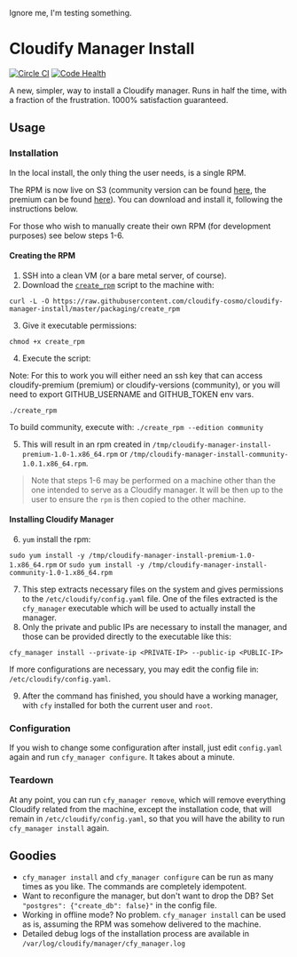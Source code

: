 Ignore me, I'm testing something.

# Cloudify Manager Install
[![Circle CI](https://circleci.com/gh/cloudify-cosmo/cloudify-manager-install/tree/master.svg?style=shield)](https://circleci.com/gh/cloudify-cosmo/cloudify-manager-install/tree/master)
[![Code Health](https://landscape.io/github/cloudify-cosmo/cloudify-manager-install/master/landscape.svg?style=flat)](https://landscape.io/github/cloudify-cosmo/cloudify-manager-install/master)

A new, simpler, way to install a Cloudify manager.
Runs in half the time, with a fraction of the frustration.
1000% satisfaction guaranteed.

## Usage
### Installation

In the local install, the only thing the user needs, is a single RPM.

The RPM is now live on S3 (community version can be found [here](https://github.com/cloudify-cosmo/cloudify-versions/blob/master/packages-urls/manager-install-rpm.yaml), the
premium can be found [here](https://github.com/cloudify-cosmo/cloudify-premium/blob/master/packages-urls/manager-install-rpm.yaml)).
You can download and install it, following the instructions below.

For those who wish to manually create their own RPM (for development purposes)
see below steps 1-6.

#### Creating the RPM

1. SSH into a clean VM (or a bare metal server, of course).
2. Download the [`create_rpm`](packaging/create_rpm) script to the machine
with:

`curl -L -O https://raw.githubusercontent.com/cloudify-cosmo/cloudify-manager-install/master/packaging/create_rpm`

3. Give it executable permissions:

`chmod +x create_rpm`

4. Execute the script:

Note: For this to work you will either need an ssh key that can access cloudify-premium (premium) or cloudify-versions (community),
or you will need to export GITHUB_USERNAME and GITHUB_TOKEN env vars.

`./create_rpm`

To build community, execute with:
`./create_rpm --edition community`

5. This will result in an rpm created in `/tmp/cloudify-manager-install-premium-1.0-1.x86_64.rpm` or `/tmp/cloudify-manager-install-community-1.0.1.x86_64.rpm`.

> Note that steps 1-6 may be performed on a machine other than the one
intended to serve as a Cloudify manager. It will be then up to the user
to ensure the `rpm` is then copied to the other machine.

#### Installing Cloudify Manager

6. `yum` install the rpm:

`sudo yum install -y /tmp/cloudify-manager-install-premium-1.0-1.x86_64.rpm`
or
`sudo yum install -y /tmp/cloudify-manager-install-community-1.0-1.x86_64.rpm`

7. This step extracts necessary files on the system and gives permissions to the
`/etc/cloudify/config.yaml` file. One of the files extracted is the
`cfy_manager` executable which will be used to actually install the manager.
8. Only the private and public IPs are necessary to install the manager,
and those can be provided directly to the executable like this:

`cfy_manager install --private-ip <PRIVATE-IP> --public-ip <PUBLIC-IP>`

If more configurations are necessary, you may edit the config file in:
`/etc/cloudify/config.yaml`.

9. After the command has finished, you should have a working manager,
with `cfy` installed for both the current user and `root`.

### Configuration
If you wish to change some configuration after install, just edit
`config.yaml` again and run `cfy_manager configure`. It takes about a minute.

### Teardown
At any point, you can run `cfy_manager remove`, which will remove everything
Cloudify related from the machine, except the installation code, that
will remain in `/etc/cloudify/config.yaml`, so that you will
have the ability to run `cfy_manager install` again.


## Goodies
* `cfy_manager install` and `cfy_manager configure` can be run as many times as
you like. The commands are completely idempotent.
* Want to reconfigure the manager, but don't want to drop the DB?
Set `"postgres": {"create_db": false}"` in the config file.
* Working in offline mode? No problem. `cfy_manager install` can be used as is,
assuming the RPM was somehow delivered to the machine.
* Detailed debug logs of the installation process are available in
`/var/log/cloudify/manager/cfy_manager.log`
